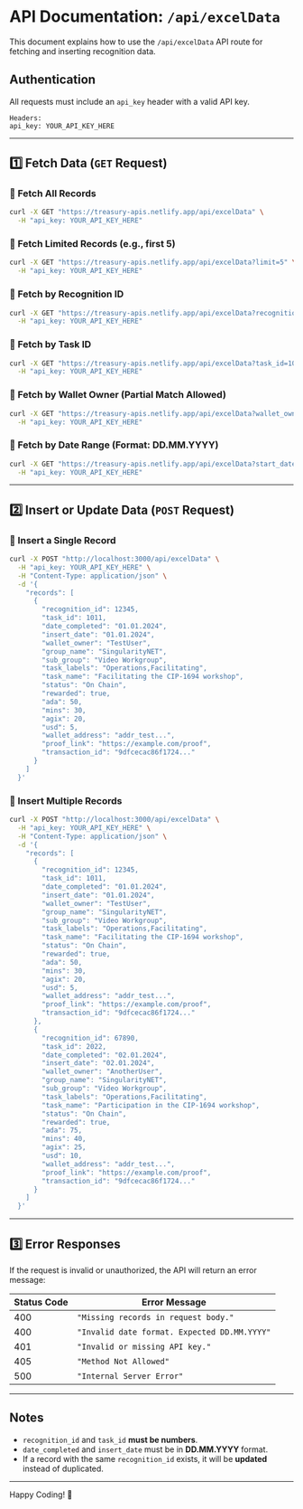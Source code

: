 # API Documentation: `/api/excelData`

This document explains how to use the `/api/excelData` API route for fetching and inserting recognition data.

## Authentication
All requests must include an `api_key` header with a valid API key.

```text
Headers:
api_key: YOUR_API_KEY_HERE
```

---

## 1️⃣ Fetch Data (`GET` Request)

### 🔹 Fetch All Records
```bash
curl -X GET "https://treasury-apis.netlify.app/api/excelData" \
  -H "api_key: YOUR_API_KEY_HERE"
```

### 🔹 Fetch Limited Records (e.g., first 5)
```bash
curl -X GET "https://treasury-apis.netlify.app/api/excelData?limit=5" \
  -H "api_key: YOUR_API_KEY_HERE"
```

### 🔹 Fetch by Recognition ID
```bash
curl -X GET "https://treasury-apis.netlify.app/api/excelData?recognition_id=12345" \
  -H "api_key: YOUR_API_KEY_HERE"
```

### 🔹 Fetch by Task ID
```bash
curl -X GET "https://treasury-apis.netlify.app/api/excelData?task_id=1011" \
  -H "api_key: YOUR_API_KEY_HERE"
```

### 🔹 Fetch by Wallet Owner (Partial Match Allowed)
```bash
curl -X GET "https://treasury-apis.netlify.app/api/excelData?wallet_owner=TestUser" \
  -H "api_key: YOUR_API_KEY_HERE"
```

### 🔹 Fetch by Date Range (Format: DD.MM.YYYY)
```bash
curl -X GET "https://treasury-apis.netlify.app/api/excelData?start_date=01.01.2024&end_date=01.02.2024" \
  -H "api_key: YOUR_API_KEY_HERE"
```

---

## 2️⃣ Insert or Update Data (`POST` Request)

### 🔹 Insert a Single Record
```bash
curl -X POST "http://localhost:3000/api/excelData" \
  -H "api_key: YOUR_API_KEY_HERE" \
  -H "Content-Type: application/json" \
  -d '{
    "records": [
      {
        "recognition_id": 12345,
        "task_id": 1011,
        "date_completed": "01.01.2024",
        "insert_date": "01.01.2024",
        "wallet_owner": "TestUser",
        "group_name": "SingularityNET",
        "sub_group": "Video Workgroup",
        "task_labels": "Operations,Facilitating",
        "task_name": "Facilitating the CIP-1694 workshop",
        "status": "On Chain",
        "rewarded": true,
        "ada": 50,
        "mins": 30,
        "agix": 20,
        "usd": 5,
        "wallet_address": "addr_test...",
        "proof_link": "https://example.com/proof",
        "transaction_id": "9dfcecac86f1724..."
      }
    ]
  }'
```

### 🔹 Insert Multiple Records
```bash
curl -X POST "http://localhost:3000/api/excelData" \
  -H "api_key: YOUR_API_KEY_HERE" \
  -H "Content-Type: application/json" \
  -d '{
    "records": [
      {
        "recognition_id": 12345,
        "task_id": 1011,
        "date_completed": "01.01.2024",
        "insert_date": "01.01.2024",
        "wallet_owner": "TestUser",
        "group_name": "SingularityNET",
        "sub_group": "Video Workgroup",
        "task_labels": "Operations,Facilitating",
        "task_name": "Facilitating the CIP-1694 workshop",
        "status": "On Chain",
        "rewarded": true,
        "ada": 50,
        "mins": 30,
        "agix": 20,
        "usd": 5,
        "wallet_address": "addr_test...",
        "proof_link": "https://example.com/proof",
        "transaction_id": "9dfcecac86f1724..."
      },
      {
        "recognition_id": 67890,
        "task_id": 2022,
        "date_completed": "02.01.2024",
        "insert_date": "02.01.2024",
        "wallet_owner": "AnotherUser",
        "group_name": "SingularityNET",
        "sub_group": "Video Workgroup",
        "task_labels": "Operations,Facilitating",
        "task_name": "Participation in the CIP-1694 workshop",
        "status": "On Chain",
        "rewarded": true,
        "ada": 75,
        "mins": 40,
        "agix": 25,
        "usd": 10,
        "wallet_address": "addr_test...",
        "proof_link": "https://example.com/proof",
        "transaction_id": "9dfcecac86f1724..."
      }
    ]
  }'
```

---

## 3️⃣ Error Responses
If the request is invalid or unauthorized, the API will return an error message:

| Status Code | Error Message |
|-------------|--------------|
| 400 | `"Missing records in request body."` |
| 400 | `"Invalid date format. Expected DD.MM.YYYY"` |
| 401 | `"Invalid or missing API key."` |
| 405 | `"Method Not Allowed"` |
| 500 | `"Internal Server Error"` |

---

## Notes
- `recognition_id` and `task_id` **must be numbers**.
- `date_completed` and `insert_date` must be in **DD.MM.YYYY** format.
- If a record with the same `recognition_id` exists, it will be **updated** instead of duplicated.

---
Happy Coding! 🚀
